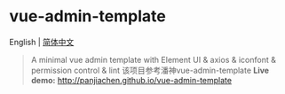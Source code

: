 # vue-admin-template

English | [简体中文](./README-zh.md)

> A minimal vue admin template with Element UI & axios & iconfont & permission control & lint
该项目参考潘神vue-admin-template
**Live demo:** http://panjiachen.github.io/vue-admin-template



